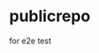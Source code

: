 # publicrepo
for e2e test



























































































































































































































































































































































































































































































































































































































































































































































































































































































































































































































































































































